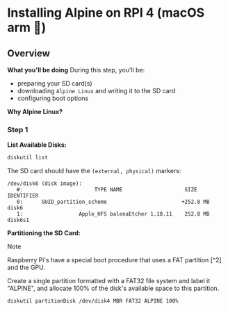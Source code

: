 # Installing Alpine on RPI 4 (macOS arm 🦾)

## Overview

**What you'll be doing**
During this step, you'll be:
- preparing your SD card(s)
- downloading `Alpine Linux` and writing it to the SD card
- configuring boot options

**Why Alpine Linux?**

### Step 1
**List Available Disks:**
```bash
diskutil list
```
The SD card should have the `(external, physical)` markers:
```
/dev/disk6 (disk image):
   #:                       TYPE NAME                    SIZE       IDENTIFIER
   0:      GUID_partition_scheme                        +252.8 MB   disk6
   1:                  Apple_HFS ⁨balenaEtcher 1.18.11⁩    252.8 MB   disk6s1
```

**Partitioning the SD Card:**
> [!NOTE]
> Raspberry Pi's have a special boot procedure that uses a FAT partition [^2] and the GPU.

Create a single partition formatted with a FAT32 file system and label it "ALPINE", and allocate 100% of the disk's available space to this partition.
```bash
diskutil partitionDisk /dev/disk4 MBR FAT32 ALPINE 100%
```
